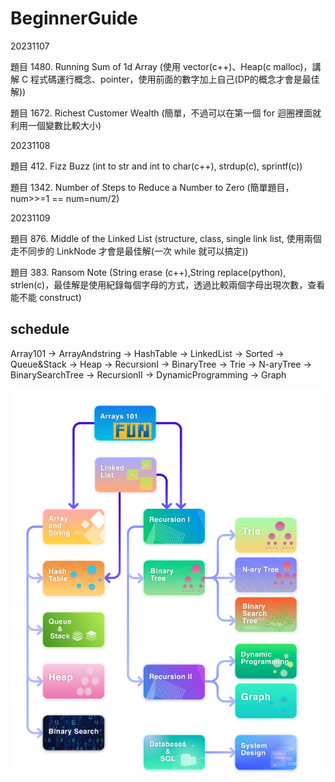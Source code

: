 # BeginnerGuide

20231107 

題目 1480. Running Sum of 1d Array (使用 vector(c++)、Heap(c  malloc)，講解 C 程式碼運行概念、pointer，使用前面的數字加上自己(DP的概念才會是最佳解))

題目 1672. Richest Customer Wealth (簡單，不過可以在第一個 for 迴圈裡面就利用一個變數比較大小)

20231108 

題目 412. Fizz Buzz (int to str and int to char(c++), strdup(c), sprintf(c))

題目 1342. Number of Steps to Reduce a Number to Zero (簡單題目，num>>=1 == num=num/2)

20231109

題目 876. Middle of the Linked List (structure, class, single link list, 使用兩個走不同步的 LinkNode 才會是最佳解(一次 while 就可以搞定))

題目 383. Ransom Note (String erase (c++),String replace(python), strlen(c)，最佳解是使用紀錄每個字母的方式，透過比較兩個字母出現次數，查看能不能 construct)



## schedule

Array101 -> ArrayAndstring -> HashTable -> LinkedList -> Sorted -> Queue&Stack -> Heap -> RecursionI -> BinaryTree -> Trie -> N-aryTree -> BinarySearchTree -> RecursionII -> DynamicProgramming -> Graph

![](picture/read.png)